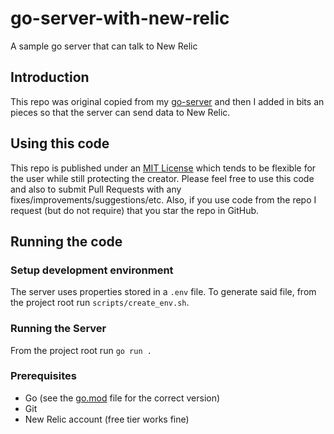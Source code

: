 # go-server-with-new-relic
A sample go server that can talk to New Relic

## Introduction
This repo was original copied from my [go-server](https://github.com/NathanBak/go-server) and then I added in bits an pieces so that the server can send data to New Relic.

## Using this code
This repo is published under an [MIT License](LICENSE) which tends to be flexible for the user while still protecting the creator.  Please feel free to use this code and also to submit Pull Requests with any fixes/improvements/suggestions/etc.  Also, if you use code from the repo I request (but do not require) that you star the repo in GitHub.

## Running the code

### Setup development environment
The server uses properties stored in a `.env` file.  To generate said file, from the project root run `scripts/create_env.sh`.

### Running the Server
From the project root run `go run .`

### Prerequisites
- Go (see the [go.mod](https://github.com/NathanBak/go-server/blob/755e067fd4b192641c8478422a49549e316e137c/go.mod#L3) file for the correct version) 
- Git
- New Relic account (free tier works fine)